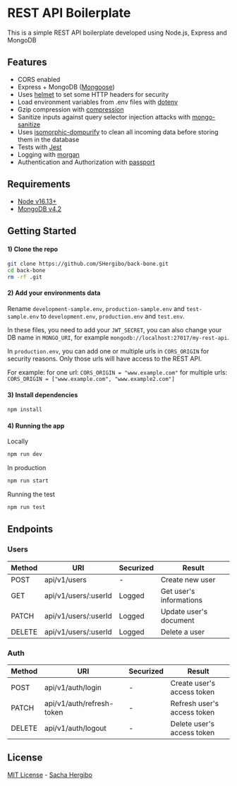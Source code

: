 # REST API Boilerplate

This is a simple REST API boilerplate developed using Node.js, Express and MongoDB

## Features

- CORS enabled
- Express + MongoDB ([Mongoose](http://mongoosejs.com/))
- Uses [helmet](https://github.com/helmetjs/helmet) to set some HTTP headers for security
- Load environment variables from .env files with [dotenv](https://github.com/rolodato/dotenv-safe)
- Gzip compression with [compression](https://github.com/expressjs/compression)
- Sanitize inputs against query selector injection attacks with [mongo-sanitize](https://github.com/vkarpov15/mongo-sanitize)
- Uses [isomorphic-dompurify](https://www.npmjs.com/package/isomorphic-dompurify) to clean all incoming data before storing them in the database
- Tests with [Jest](https://jestjs.io/)
- Logging with [morgan](https://github.com/expressjs/morgan)
- Authentication and Authorization with [passport](http://passportjs.org)

## Requirements

- [Node v16.13+](https://nodejs.org/en/download/current/)
- [MongoDB v4.2](https://docs.mongodb.com/v4.2/installation/)

## Getting Started

#### 1) Clone the repo

```bash
git clone https://github.com/SHergibo/back-bone.git
cd back-bone
rm -rf .git
```

#### 2) Add your environments data

Rename `development-sample.env`, `production-sample.env` and `test-sample.env` to `development.env`, `production.env` and `test.env`.

In these files, you need to add your `JWT_SECRET`, you can also change your DB name in `MONGO_URI`, for example `mongodb://localhost:27017/my-rest-api`.

In `production.env`, you can add one or multiple urls in `CORS_ORIGIN` for security reasons. Only those urls will have access to the REST API.

For example:
for one url: `CORS_ORIGIN = "www.example.com"`
for multiple urls: `CORS_ORIGIN = ["www.example.com", "www.example2.com"]`

#### 3) Install dependencies

```bash
npm install
```

#### 4) Running the app

Locally

```bash
npm run dev
```

In production

```bash
npm run start
```

Running the test

```bash
npm run test
```

## Endpoints

### Users

| Method | URI                  | Securized | Result                  |
| ------ | -------------------- | --------- | ----------------------- |
| POST   | api/v1/users         | -         | Create new user         |
| GET    | api/v1/users/:userId | Logged    | Get user's informations |
| PATCH  | api/v1/users/:userId | Logged    | Update user's document  |
| DELETE | api/v1/users/:userId | Logged    | Delete a user           |

### Auth

| Method | URI                       | Securized | Result                      |
| ------ | ------------------------- | --------- | --------------------------- |
| POST   | api/v1/auth/login         | -         | Create user's access token  |
| PATCH  | api/v1/auth/refresh-token | -         | Refresh user's access token |
| DELETE | api/v1/auth/logout        | -         | Delete user's access token  |

## License

[MIT License](README.md) - [Sacha Hergibo](https://github.com/SHergibo)
